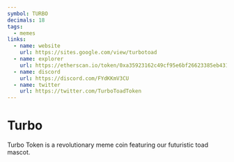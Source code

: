 ```yaml
---
symbol: TURBO
decimals: 18
tags:
  - memes
links:
  - name: website
    url: https://sites.google.com/view/turbotoad
  - name: explorer
    url: https://etherscan.io/token/0xa35923162c49cf95e6bf26623385eb431ad920d3
  - name: discord
    url: https://discord.com/FYdKKmV3CU
  - name: twitter
    url: https://twitter.com/TurboToadToken
---
```


# Turbo

Turbo Token is a revolutionary meme coin featuring our futuristic toad mascot.
